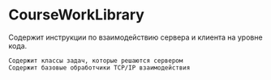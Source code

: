 # CourseWorkLibrary

Содержит инструкции по взаимодействию сервера и клиента на уровне кода.
```
Содержит классы задач, которые решаются сервером
Содержит базовые обработчики TCP/IP взаимодействия
```
